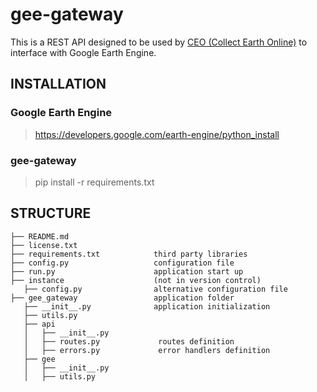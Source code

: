 # gee-gateway

This is a REST API designed to be used by [CEO (Collect Earth Online)](https://github.com/openforis/collect-earth-online) to interface with Google Earth Engine.

## INSTALLATION

### Google Earth Engine

> https://developers.google.com/earth-engine/python_install

### gee-gateway

> pip install -r requirements.txt

## STRUCTURE

    ├── README.md
    ├── license.txt
    ├── requirements.txt            third party libraries
    ├── config.py                   configuration file
    ├── run.py                      application start up
    ├── instance                    (not in version control)
       ├── config.py                alternative configuration file
    ├── gee_gateway                 application folder
       ├── __init__.py              application initialization
       ├── utils.py
       ├── api
       │   ├── __init__.py
       │   ├── routes.py             routes definition
       │   ├── errors.py             error handlers definition
       ├── gee
       │   ├── __init__.py
       │   ├── utils.py